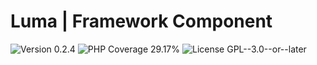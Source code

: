 # Luma | Framework Component

<div>
<!-- Version Badge -->
<img src="https://img.shields.io/badge/Version-0.2.4-blue" alt="Version 0.2.4">
<!-- PHP Coverage Badge -->
<img src="https://img.shields.io/badge/PHP Coverage-29.17%25-red" alt="PHP Coverage 29.17%">
<!-- License Badge -->
<img src="https://img.shields.io/badge/License-GPL--3.0--or--later-34ad9b" alt="License GPL--3.0--or--later">
</div>